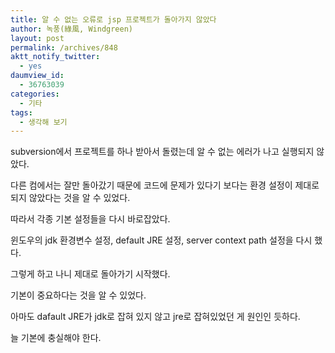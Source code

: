 ```yaml
---
title: 알 수 없는 오류로 jsp 프로젝트가 돌아가지 않았다
author: 녹풍(綠風, Windgreen)
layout: post
permalink: /archives/848
aktt_notify_twitter:
  - yes
daumview_id:
  - 36763039
categories:
  - 기타
tags:
  - 생각해 보기
---
```

subversion에서 프로젝트를 하나 받아서 돌렸는데 알 수 없는 에러가 나고 실행되지 않았다.

다른 컴에서는 잘만 돌아갔기 때문에 코드에 문제가 있다기 보다는 환경 설정이 제대로 되지 않았다는 것을 알 수 있었다.

따라서 각종 기본 설정들을 다시 바로잡았다.

윈도우의 jdk 환경변수 설정, default JRE 설정, server context path 설정을 다시 했다.

그렇게 하고 나니 제대로 돌아가기 시작했다.

기본이 중요하다는 것을 알 수 있었다.

아마도 dafault JRE가 jdk로 잡혀 있지 않고 jre로 잡혀있었던 게 원인인 듯하다.

늘 기본에 충실해야 한다.